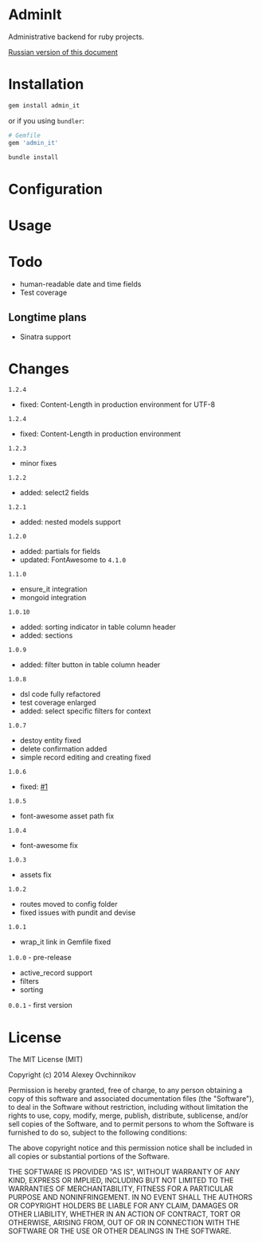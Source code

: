 # AdminIt

Administrative backend for ruby projects.

[Russian version of this document](README_RU.md)

# Installation

```sh
gem install admin_it
```

or if you using `bundler`:

```ruby
# Gemfile
gem 'admin_it'
```

```sh
bundle install
```

# Configuration

# Usage

# Todo

* human-readable date and time fields
* Test coverage

## Longtime plans

* Sinatra support

# Changes

`1.2.4`
* fixed: Content-Length in production environment for UTF-8

`1.2.4`
* fixed: Content-Length in production environment

`1.2.3`
* minor fixes

`1.2.2`
* added: select2 fields

`1.2.1`
* added: nested models support

`1.2.0`
* added: partials for fields
* updated: FontAwesome to `4.1.0`

`1.1.0`
* ensure_it integration
* mongoid integration

`1.0.10`

* added: sorting indicator in table column header
* added: sections

`1.0.9`

* added: filter button in table column header

`1.0.8`

* dsl code fully refactored
* test coverage enlarged
* added: select specific filters for context

`1.0.7`

* destoy entity fixed
* delete confirmation added
* simple record editing and creating fixed

`1.0.6`

* fixed: [#1](/../../issues/1)

`1.0.5`

* font-awesome asset path fix

`1.0.4`

* font-awesome fix

`1.0.3`

* assets fix

`1.0.2`

* routes moved to config folder
* fixed issues with pundit and devise

`1.0.1`

* wrap_it link in Gemfile fixed

`1.0.0` - pre-release

* active_record support
* filters
* sorting

`0.0.1` - first version

# License

The MIT License (MIT)

Copyright (c) 2014 Alexey Ovchinnikov

Permission is hereby granted, free of charge, to any person obtaining a copy
of this software and associated documentation files (the "Software"), to deal
in the Software without restriction, including without limitation the rights
to use, copy, modify, merge, publish, distribute, sublicense, and/or sell
copies of the Software, and to permit persons to whom the Software is
furnished to do so, subject to the following conditions:

The above copyright notice and this permission notice shall be included in
all copies or substantial portions of the Software.

THE SOFTWARE IS PROVIDED "AS IS", WITHOUT WARRANTY OF ANY KIND, EXPRESS OR
IMPLIED, INCLUDING BUT NOT LIMITED TO THE WARRANTIES OF MERCHANTABILITY,
FITNESS FOR A PARTICULAR PURPOSE AND NONINFRINGEMENT. IN NO EVENT SHALL THE
AUTHORS OR COPYRIGHT HOLDERS BE LIABLE FOR ANY CLAIM, DAMAGES OR OTHER
LIABILITY, WHETHER IN AN ACTION OF CONTRACT, TORT OR OTHERWISE, ARISING FROM,
OUT OF OR IN CONNECTION WITH THE SOFTWARE OR THE USE OR OTHER DEALINGS IN
THE SOFTWARE.
